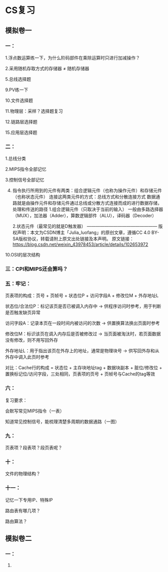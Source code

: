 # CS复习

## 模拟卷一

### 一：

1.浮点数运算练一下，为什么阶码部件在乘除运算时只进行加减操作？

2.采用随机存取方式的存储器 ≠ 随机存储器

5.总线选择题

9.PV练一下

10.文件选择题

11.物理层：采样？选择题复习

12.链路层选择题

15.应用层选择题

### 二：

1.总线分类

2.MIPS指令全部记忆

3.控制信号全部记忆

4.
    指令执行所用到的元件有两类：组合逻辑元件（也称为操作元件）和存储元件（也称状态元件）
    连接这两类元件的方式：总线方式和分散连接方式
    数据通路就是由操作元件和存储元件通过总线或分散方式连接而成的进行数据存储，处理和传送的路径
    1.组合逻辑元件（只取决于当前的输入）
    一般由多路选择器（MUX），加法器（Adder），算数逻辑部件（ALU），译码器（Decoder）

    2.状态元件（最常见的就是D触发器）
    ————————————————
    版权声明：本文为CSDN博主「Julia_luofang」的原创文章，遵循CC 4.0 BY-SA版权协议，转载请附上原文出处链接及本声明。
    原文链接：https://blog.csdn.net/weixin_43978453/article/details/102653972

10.OSI的层次结构

### 三：CPI和MIPS还会算吗？

### 五：牢记：

页表项的构成：页号 + 页帧号 + 状态位P + 访问字段A + 修改位M + 外存地址L

状态位/合法位P：标记该页是否已被调入内存中 → 供程序访问时参考，用于判断是否触发缺页异常

访问字段A：记录本页在一段时间内被访问的次数 → 供置换算法换出页面时参考

修改位M：标识该页在调入内存后是否被修改过 → 当页面被淘汰时，若页面数据没有修改，则不用写回外存

外存地址L：用于指出该页在外存上的地址，通常是物理块号 → 供写回外存和从外存中调入此页时参考

对比：Cache行的构成 = 状态位 + 主存块地址tag + 数据块副本 + 脏位/修改位 + 置换标记位/访问字段，三处相同，页表项的页号 + 页帧号与Cache的tag等效

### 六：

复习要求：

会默写常见MIPS指令（一表）

知道常见控制信号，能梳理清楚多周期的数据通路（一图）

### 九：

页表项？段表项？段页表呢？

### 十：

文件的物理结构？

### 十一：

记忆一下专用IP、特殊IP

路由表有哪几项？

路由算法？

## 模拟卷二

### 一：

1.
